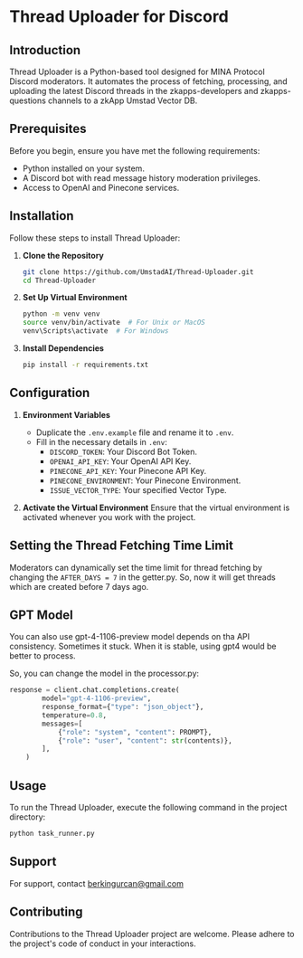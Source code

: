 # Thread Uploader for Discord

## Introduction

Thread Uploader is a Python-based tool designed for MINA Protocol Discord moderators. It automates the process of fetching, processing, and uploading the latest Discord threads in the zkapps-developers and zkapps-questions channels to a zkApp Umstad Vector DB.

## Prerequisites

Before you begin, ensure you have met the following requirements:

- Python installed on your system.
- A Discord bot with read message history moderation privileges.
- Access to OpenAI and Pinecone services.

## Installation

Follow these steps to install Thread Uploader:

1. **Clone the Repository**
   ```bash
   git clone https://github.com/UmstadAI/Thread-Uploader.git
   cd Thread-Uploader
   ```

2. **Set Up Virtual Environment**
   ```bash
   python -m venv venv
   source venv/bin/activate  # For Unix or MacOS
   venv\Scripts\activate  # For Windows
   ```

3. **Install Dependencies**
   ```bash
   pip install -r requirements.txt
   ```

## Configuration

1. **Environment Variables**
   - Duplicate the `.env.example` file and rename it to `.env`.
   - Fill in the necessary details in `.env`:
     - `DISCORD_TOKEN`: Your Discord Bot Token.
     - `OPENAI_API_KEY`: Your OpenAI API Key.
     - `PINECONE_API_KEY`: Your Pinecone API Key.
     - `PINECONE_ENVIRONMENT`: Your Pinecone Environment.
     - `ISSUE_VECTOR_TYPE`: Your specified Vector Type.

2. **Activate the Virtual Environment**
   Ensure that the virtual environment is activated whenever you work with the project.

## Setting the Thread Fetching Time Limit
Moderators can dynamically set the time limit for thread fetching by changing the  ```AFTER_DAYS = 7``` in the getter.py.
So, now it will get threads which are created before 7 days ago.

## GPT Model
You can also use gpt-4-1106-preview model depends on tha API consistency. Sometimes it stuck. When it is stable, using gpt4 would be better to process.

So, you can change the model in the processor.py:

```python
response = client.chat.completions.create(
        model="gpt-4-1106-preview",
        response_format={"type": "json_object"},
        temperature=0.8,
        messages=[
            {"role": "system", "content": PROMPT},
            {"role": "user", "content": str(contents)},
        ],
    )
```

## Usage

To run the Thread Uploader, execute the following command in the project directory:

```bash
python task_runner.py
```

## Support

For support, contact berkingurcan@gmail.com

## Contributing

Contributions to the Thread Uploader project are welcome. Please adhere to the project's code of conduct in your interactions.